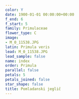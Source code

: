 ```yaml
---
color: Y
date: 1900-01-01 00:00:00+00:00
f_end: 6
f_start: 5
family: Primulaceae
flower_type: C
image:
- M_0_11538.JPG
latin: Primula veris
lead: M_0_11538.JPG
lead_sample: false
name: index
order: Primula
parallel: false
petals: 5
petals_joined: false
star_shape: false
title: Pomladanski jeglič
---
```


